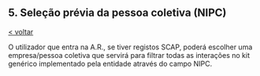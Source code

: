 ## 5.	Seleção prévia da pessoa coletiva (NIPC)

[< voltar](https://amagovpt.github.io/ePortugal/area-reservada/)

O utilizador que entra na A.R., se tiver registos SCAP, poderá escolher uma empresa/pessoa coletiva que servirá para filtrar todas as interações no kit genérico implementado pela entidade através do campo NIPC.